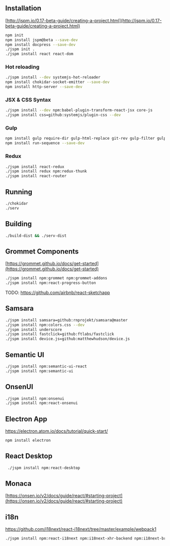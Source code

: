 
 ## Installation

 [http://jspm.io/0.17-beta-guide/creating-a-project.html](http://jspm.io/0.17-beta-guide/creating-a-project.html)

 ```bash
 npm init
 npm install jspm@beta --save-dev
 npm install docpress --save-dev
 ./jspm init .
 ./jspm install react react-dom
 ```

 ### Hot reloading
 ```bash
 ./jspm install --dev systemjs-hot-reloader
 npm install chokidar-socket-emitter --save-dev
 npm install http-server --save-dev
 ```

 ### JSX & CSS Syntax
 ```bash
 ./jspm install --dev npm:babel-plugin-transform-react-jsx core-js
 ./jspm install css=github:systemjs/plugin-css --dev
 ```

 ### Gulp
 ```bash
 npm install gulp require-dir gulp-html-replace git-rev gulp-filter gulp-run gulp-filesize --save-dev
 npm install run-sequence --save-dev
 ```

 ### Redux
 ```bash
 ./jspm install react-redux
 ./jspm install redux npm:redux-thunk
 ./jspm install react-router
 ```

 ## Running
 ```bash
 ./chokidar
 ./serv
 ```

 ## Building
 ```bash
 ./build-dist && ./serv-dist
 ```

 ## Grommet Components
 [https://grommet.github.io/docs/get-started](https://grommet.github.io/docs/get-started)
 ```bash
 ./jspm install npm:grommet npm:grommet-addons
 ./jspm install npm:react-progress-button
 ```

 TODO: https://github.com/airbnb/react-sketchapp

 ## Samsara

 ```bash
 ./jspm install samsara=github:rnprojekt/samsara@master
 ./jspm install npm:colors.css --dev
 ./jspm install underscore
 ./jspm install fastclick=github:ftlabs/fastclick
 ./jspm install device.js=github:matthewhudson/device.js
 ```

 ## Semantic UI
 ```bash
 ./jspm install npm:semantic-ui-react
 ./jspm install npm:semantic-ui
 ```

 ## OnsenUI
 ```bash
 ./jspm install npm:onsenui
 ./jspm install npm:react-onsenui
 ```

 ## Electron App
 https://electron.atom.io/docs/tutorial/quick-start/
 ```bash
 npm install electron
 ```

 ## React Desktop
 ```bash
  ./jspm install npm:react-desktop
 ```

 ## Monaca
 [https://onsen.io/v2/docs/guide/react/#starting-project](https://onsen.io/v2/docs/guide/react/#starting-project)

 ## i18n
 https://github.com/i18next/react-i18next/tree/master/example/webpack1
 ```bash
 ./jspm install npm:react-i18next npm:i18next-xhr-backend npm:i18next-browser-languagedetector
 ```
